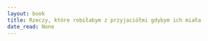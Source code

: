 ```yaml
---
layout: book
title: Rzeczy, które robiłabym z przyjaciółmi gdybym ich miała
date_read: None
---
```

